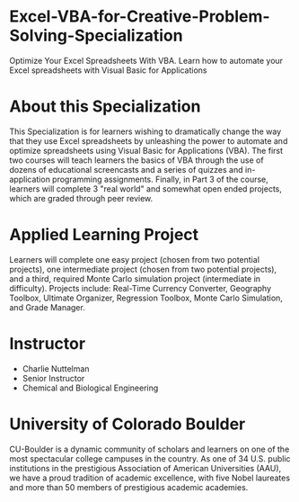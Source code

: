 # Excel-VBA-for-Creative-Problem-Solving-Specialization
Optimize Your Excel Spreadsheets With VBA. Learn how to automate your Excel spreadsheets with Visual Basic for Applications

# About this Specialization
This Specialization is for learners wishing to dramatically change the way that they use Excel spreadsheets by unleashing the power to automate and optimize spreadsheets using Visual Basic for Applications (VBA).  The first two courses will teach learners the basics of VBA through the use of dozens of educational screencasts and a series of quizzes and in-application programming assignments.  Finally, in Part 3 of the course, learners will complete 3 "real world" and somewhat open ended projects, which are graded through peer review.

# Applied Learning Project
Learners will complete one easy project (chosen from two potential projects), one intermediate project (chosen from two potential projects), and a third, required Monte Carlo simulation project (intermediate in difficulty).  Projects include: Real-Time Currency Converter, Geography Toolbox, Ultimate Organizer, Regression Toolbox, Monte Carlo Simulation, and Grade Manager.

# Instructor
- Charlie Nuttelman
- Senior Instructor
- Chemical and Biological Engineering


# University of Colorado Boulder
CU-Boulder is a dynamic community of scholars and learners on one of the most spectacular college campuses in the country. As one of 34 U.S. public institutions in the prestigious Association of American Universities (AAU), we have a proud tradition of academic excellence, with five Nobel laureates and more than 50 members of prestigious academic academies.

